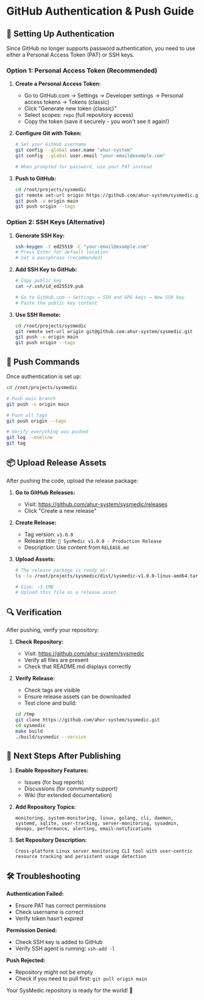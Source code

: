 # GitHub Authentication & Push Guide

## 🔐 Setting Up Authentication

Since GitHub no longer supports password authentication, you need to use either a Personal Access Token (PAT) or SSH keys.

### Option 1: Personal Access Token (Recommended)

1. **Create a Personal Access Token:**
   - Go to GitHub.com → Settings → Developer settings → Personal access tokens → Tokens (classic)
   - Click "Generate new token (classic)"
   - Select scopes: `repo` (full repository access)
   - Copy the token (save it securely - you won't see it again!)

2. **Configure Git with Token:**
   ```bash
   # Set your GitHub username
   git config --global user.name "ahur-system"
   git config --global user.email "your-email@example.com"
   
   # When prompted for password, use your PAT instead
   ```

3. **Push to GitHub:**
   ```bash
   cd /root/projects/sysmedic
   git remote set-url origin https://github.com/ahur-system/sysmedic.git
   git push -u origin main
   git push origin --tags
   ```

### Option 2: SSH Keys (Alternative)

1. **Generate SSH Key:**
   ```bash
   ssh-keygen -t ed25519 -C "your-email@example.com"
   # Press Enter for default location
   # Set a passphrase (recommended)
   ```

2. **Add SSH Key to GitHub:**
   ```bash
   # Copy public key
   cat ~/.ssh/id_ed25519.pub
   
   # Go to GitHub.com → Settings → SSH and GPG keys → New SSH key
   # Paste the public key content
   ```

3. **Use SSH Remote:**
   ```bash
   cd /root/projects/sysmedic
   git remote set-url origin git@github.com:ahur-system/sysmedic.git
   git push -u origin main
   git push origin --tags
   ```

## 🚀 Push Commands

Once authentication is set up:

```bash
cd /root/projects/sysmedic

# Push main branch
git push -u origin main

# Push all tags
git push origin --tags

# Verify everything was pushed
git log --oneline
git tag
```

## 📦 Upload Release Assets

After pushing the code, upload the release package:

1. **Go to GitHub Releases:**
   - Visit: https://github.com/ahur-system/sysmedic/releases
   - Click "Create a new release"

2. **Create Release:**
   - Tag version: `v1.0.0`
   - Release title: `🚀 SysMedic v1.0.0 - Production Release`
   - Description: Use content from `RELEASE.md`

3. **Upload Assets:**
   ```bash
   # The release package is ready at:
   ls -la /root/projects/sysmedic/dist/sysmedic-v1.0.0-linux-amd64.tar.gz
   
   # Size: ~3.1MB
   # Upload this file as a release asset
   ```

## 🔍 Verification

After pushing, verify your repository:

1. **Check Repository:**
   - Visit: https://github.com/ahur-system/sysmedic
   - Verify all files are present
   - Check that README.md displays correctly

2. **Verify Release:**
   - Check tags are visible
   - Ensure release assets can be downloaded
   - Test clone and build:
   ```bash
   cd /tmp
   git clone https://github.com/ahur-system/sysmedic.git
   cd sysmedic
   make build
   ./build/sysmedic --version
   ```

## 🎯 Next Steps After Publishing

1. **Enable Repository Features:**
   - Issues (for bug reports)
   - Discussions (for community support)
   - Wiki (for extended documentation)

2. **Add Repository Topics:**
   ```
   monitoring, system-monitoring, linux, golang, cli, daemon,
   systemd, sqlite, user-tracking, server-monitoring, sysadmin,
   devops, performance, alerting, email-notifications
   ```

3. **Set Repository Description:**
   ```
   Cross-platform Linux server monitoring CLI tool with user-centric resource tracking and persistent usage detection
   ```

## 🛠️ Troubleshooting

**Authentication Failed:**
- Ensure PAT has correct permissions
- Check username is correct
- Verify token hasn't expired

**Permission Denied:**
- Check SSH key is added to GitHub
- Verify SSH agent is running: `ssh-add -l`

**Push Rejected:**
- Repository might not be empty
- Check if you need to pull first: `git pull origin main`

Your SysMedic repository is ready for the world! 🌟